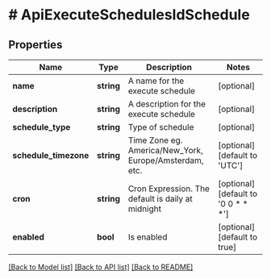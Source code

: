 # # ApiExecuteSchedulesIdSchedule

## Properties

Name | Type | Description | Notes
------------ | ------------- | ------------- | -------------
**name** | **string** | A name for the execute schedule | [optional]
**description** | **string** | A description for the execute schedule | [optional]
**schedule_type** | **string** | Type of schedule | [optional]
**schedule_timezone** | **string** | Time Zone eg. America/New_York, Europe/Amsterdam, etc. | [optional] [default to 'UTC']
**cron** | **string** | Cron Expression. The default is daily at midnight | [optional] [default to '0 0 * * *']
**enabled** | **bool** | Is enabled | [optional] [default to true]

[[Back to Model list]](../../README.md#models) [[Back to API list]](../../README.md#endpoints) [[Back to README]](../../README.md)
